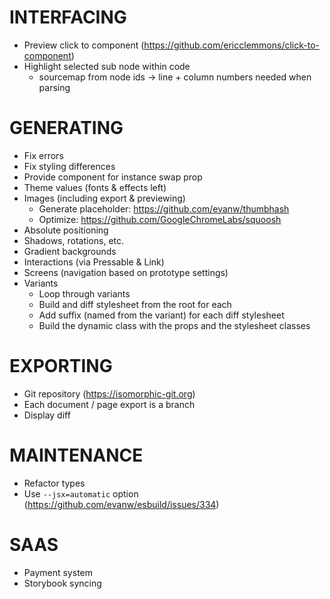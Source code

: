 # INTERFACING

- Preview click to component (https://github.com/ericclemmons/click-to-component)
- Highlight selected sub node within code
  - sourcemap from node ids -> line + column numbers needed when parsing


# GENERATING

- Fix errors
- Fix styling differences
- Provide component for instance swap prop
- Theme values (fonts & effects left)
- Images (including export & previewing)
  - Generate placeholder: https://github.com/evanw/thumbhash
  - Optimize: https://github.com/GoogleChromeLabs/squoosh
- Absolute positioning
- Shadows, rotations, etc.
- Gradient backgrounds
- Interactions (via Pressable & Link)
- Screens (navigation based on prototype settings)
- Variants
  - Loop through variants
  - Build and diff stylesheet from the root for each
  - Add suffix (named from the variant) for each diff stylesheet
  - Build the dynamic class with the props and the stylesheet classes

# EXPORTING

- Git repository (https://isomorphic-git.org)
- Each document / page export is a branch
- Display diff

# MAINTENANCE

- Refactor types
- Use `--jsx=automatic` option (https://github.com/evanw/esbuild/issues/334)

# SAAS

- Payment system
- Storybook syncing
